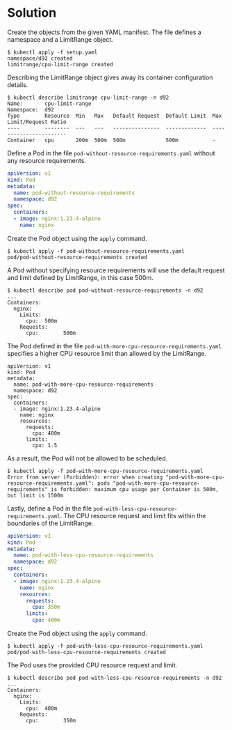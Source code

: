 # Solution

Create the objects from the given YAML manifest. The file defines a namespace and a LimitRange object.

```
$ kubectl apply -f setup.yaml
namespace/d92 created
limitrange/cpu-limit-range created
```

Describing the LimitRange object gives away its container configuration details.

```
$ kubectl describe limitrange cpu-limit-range -n d92
Name:       cpu-limit-range
Namespace:  d92
Type        Resource  Min   Max   Default Request  Default Limit  Max Limit/Request Ratio
----        --------  ---   ---   ---------------  -------------  -----------------------
Container   cpu       200m  500m  500m             500m           -
```

Define a Pod in the file `pod-without-resource-requirements.yaml` without any resource requirements.

```yaml
apiVersion: v1
kind: Pod
metadata:
  name: pod-without-resource-requirements
  namespace: d92
spec:
  containers:
  - image: nginx:1.23.4-alpine
    name: nginx
```

Create the Pod object using the `apply` command.

```
$ kubectl apply -f pod-without-resource-requirements.yaml
pod/pod-without-resource-requirements created
```

A Pod without specifying resource requirements will use the default request and limit defined by LimitRange, in this case 500m.

```
$ kubectl describe pod pod-without-resource-requirements -n d92
...
Containers:
  nginx:
    Limits:
      cpu:  500m
    Requests:
      cpu:        500m
```

The Pod defined in the file `pod-with-more-cpu-resource-requirements.yaml` specifies a higher CPU resource limit than allowed by the LimitRange.

```
apiVersion: v1
kind: Pod
metadata:
  name: pod-with-more-cpu-resource-requirements
  namespace: d92
spec:
  containers:
  - image: nginx:1.23.4-alpine
    name: nginx
    resources:
      requests:
        cpu: 400m
      limits:
        cpu: 1.5
```

As a result, the Pod will not be allowed to be scheduled.

```
$ kubectl apply -f pod-with-more-cpu-resource-requirements.yaml
Error from server (Forbidden): error when creating "pod-with-more-cpu-resource-requirements.yaml": pods "pod-with-more-cpu-resource-requirements" is forbidden: maximum cpu usage per Container is 500m, but limit is 1500m
```

Lastly, define a Pod in the file `pod-with-less-cpu-resource-requirements.yaml`. The CPU resource request and limit fits within the boundaries of the LimitRange.

```yaml
apiVersion: v1
kind: Pod
metadata:
  name: pod-with-less-cpu-resource-requirements
  namespace: d92
spec:
  containers:
  - image: nginx:1.23.4-alpine
    name: nginx
    resources:
      requests:
        cpu: 350m
      limits:
        cpu: 400m
```

Create the Pod object using the `apply` command.

```
$ kubectl apply -f pod-with-less-cpu-resource-requirements.yaml
pod/pod-with-less-cpu-resource-requirements created
```

The Pod uses the provided CPU resource request and limit.

```
$ kubectl describe pod pod-with-less-cpu-resource-requirements -n d92
...
Containers:
  nginx:
    Limits:
      cpu:  400m
    Requests:
      cpu:        350m
```
